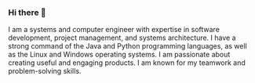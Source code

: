 ### Hi there 👋
I am a systems and computer engineer with expertise in software development, project management, and systems architecture. I have a strong command of the Java and Python programming languages, as well as the Linux and Windows operating systems. I am passionate about creating useful and engaging products. I am known for my teamwork and problem-solving skills.

<!--
**diegnghtmr011/diegnghtmr011** is a ✨ _special_ ✨ repository because its `README.md` (this file) appears on your GitHub profile.

Here are some ideas to get you started:

- 🔭 I’m currently working on ...
- 🌱 I’m currently learning ...
- 👯 I’m looking to collaborate on ...
- 🤔 I’m looking for help with ...
- 💬 Ask me about ...
- 📫 How to reach me: ...
- 😄 Pronouns: ...
- ⚡ Fun fact: ...
-->
